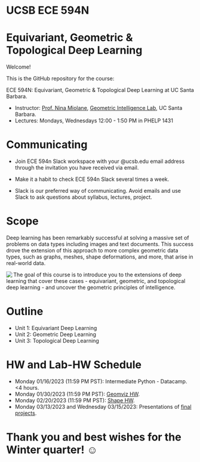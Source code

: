 # UCSB ECE 594N
# Equivariant, Geometric & Topological Deep Learning

Welcome!

This is the GitHub repository for the course:

ECE 594N: Equivariant, Geometric & Topological Deep Learning at UC Santa Barbara.

- Instructor: [Prof. Nina Miolane](https://www.ece.ucsb.edu/people/faculty/nina-miolane), [Geometric Intelligence Lab](https://gi.ece.ucsb.edu/), UC Santa Barbara.
- Lectures: Mondays, Wednesdays 12:00 - 1:50 PM in PHELP 1431

# Communicating

- Join ECE 594n Slack workspace with your @ucsb.edu email address through the invitation you have received via email.

- Make it a habit to check ECE 594n Slack several times a week.

- Slack is our preferred way of communicating. Avoid emails and use Slack to ask questions about syllabus, lectures, project.

# Scope

Deep learning has been remarkably successful at solving a massive set of problems on data types including images and text documents. This success drove the extension of this approach to more complex geometric data types, such as graphs, meshes, shape deformations, and more, that arise in real-world data. 

<img src="https://raw.githubusercontent.com/geometric-intelligence/ece594n/main/ece594n_readme.jpg" align="left">

The goal of this course is to introduce you to the extensions of deep learning that cover these cases - equivariant, geometric, and topological deep learning - and uncover the geometric principles of intelligence.

# Outline

- Unit 1: Equivariant Deep Learning
- Unit 2: Geometric Deep Learning
- Unit 3: Topological Deep Learning

# HW and Lab-HW Schedule

- Monday 01/16/2023 (11:59 PM PST): Intermediate Python - Datacamp. <4 hours. 
- Monday 01/30/2023 (11:59 PM PST): [Geomviz HW](https://github.com/bioshape-lab/ece594n/tree/main/hw-geomviz).
- Monday 02/20/2023 (11:59 PM PST): [Shape HW](https://github.com/bioshape-lab/ece594n/tree/main/hw-shapes).
- Monday 03/13/2023 and Wednesday 03/15/2023: Presentations of [final projects](https://github.com/bioshape-lab/ece594n/tree/main/hw-project).

# Thank you and best wishes for the Winter quarter! ☺
